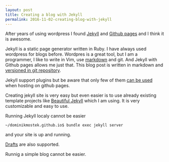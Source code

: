 ```yaml
---
layout: post
title: Creating a blog with Jekyll
permalink: 2016-11-02-creating-blog-with-jekyll
---
```


After years of using wordpress I found [Jekyll](https://jekyllrb.com/) and [Github pages](https://pages.github.com/) and I think it is awesome. 

Jekyll is a static page generator written in Ruby. I have always used wordpress for blogs before. Wordpres is a great tool, but I am a programmer, I like to write in Vim, use [markdown](http://markdowntutorial.com/) and git. And Jekyll with Github pages allows me just that. This blog post is written in markdown and [versioned in git repository](https://github.com/DominikMostek/dominikmostek.github.io/tree/master/_posts).

Jekyll support plugins but be aware that only few of them [can be used](https://pages.github.com/versions/) when hosting on github pages.

Creating jekyll site is very easy but even easier is to use already existing template projects like [Beautiful Jekyll](http://deanattali.com/beautiful-jekyll/) which I am using. It is very customizable and easy to use. 

Running Jekyll localy cannot be easier 

~~~
~/dominikmostek.github.io$ bundle exec jekyll server
~~~
and your site is up and running.

[Drafts](https://jekyllrb.com/docs/drafts/) are also supported. 

Runnig a simple blog cannot be easier.
